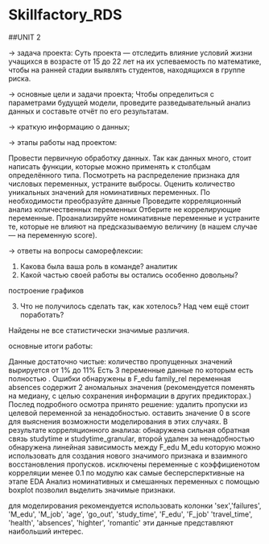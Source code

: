 # Skillfactory_RDS
 ##UNIT 2
 
→ задача проекта:
Суть проекта — отследить влияние условий жизни учащихся в возрасте от 15 до 22 лет на их успеваемость по математике, чтобы на ранней стадии выявлять студентов,
находящихся в группе риска.

→ основные цели и задачи проекта;
Чтобы определиться с параметрами будущей модели, проведите разведывательный анализ данных и составьте отчёт по его результатам. 

→ краткую информацию о данных;

→ этапы работы над проектом:

Провести первичную обработку данных. 
Так как данных много, стоит написать функции, которые можно применять к столбцам определённого типа.
Посмотреть на распределение признака для числовых переменных, устраните выбросы.
Оценить количество уникальных значений для номинативных переменных.
По необходимости преобразуйте данные
Проведите корреляционный анализ количественных переменных
Отберите не коррелирующие переменные.
Проанализируйте номинативные переменные и устраните те, которые не влияют на предсказываемую величину (в нашем случае — на переменную score).


→ ответы на вопросы саморефлексии:

1. Какова была ваша роль в команде?
аналитик
2. Какой частью своей работы вы остались особенно довольны?

построение графиков

3. Что не получилось сделать так, как хотелось? Над чем ещё стоит поработать?

Найдены не все статистически значимые различия. 



основные итоги работы:

Данные достаточно чистые: 
количество пропущенных значений вырируется от 1% до 11% Есть 3 переменные данные по которым есть полностью . 
Ошибки обнаружены в F_edu family_rel 
переменная absences содержит 2 аномальных значения (рекомендуется поменять на медиану,
с целью сохранения информации в других предикторах.)
    Послед подробного осмотра принято решение:
удалить пропуски из целевой переменной за ненадобностью.
оставить значение 0 в score для выяснения возможности моделирования в этих случаях.
    В результате корреляционного анализа: 
обнаружена сильная обратная связь studytime и studytime_granular, второй удален за ненадобностью 
обнаружена линейная зависимость между F_edu M_edu которую можно использовать для создания нового
значимого признака и взаимного восстановления пропусков.
исключены переменные с коэффициенотом корреляции менее 0.1 по модулю как самые бесперсперктивные на этапе EDA
    Анализ номинативных и смешанных переменных с помощью boxplot  позволил выделить значимые признаки.

для моделирования рекомендуется использовать колонки 
'sex','failures', 'M_edu', 'M_job', 'age', 'go_out', 'study_time', 'F_edu', 'F_job'
                              'travel_time', 'health', 'absences', 'highter', 'romantic'
 эти данные представляют наибольший интерес.


